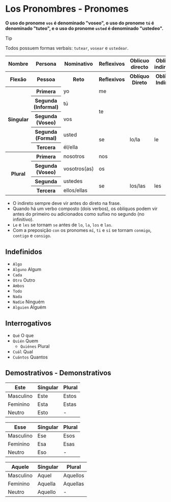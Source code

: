 # Los Pronombres - Pronomes

**O uso do pronome `vos` é denominado "voseo", o uso do pronome `tú` é denominado "tuteo", e o uso do pronome `usted` é denominado "ustedeo".**

> [!TIP]
> Todos possuem formas verbais: `tutear`, `vosear` e `ustedear`.

<table>
    <thead>
        <tr>
            <th>Nombre</th>
            <th>Persona</th>
            <th>Nominativo</th>
            <th>Reflexivos</th>
            <th>Oblicuo directo</th>
            <th>Oblicuo indirecto</th>
            <th>Preposicionales</th>
            <th>Adjectivos Posesivos</th>
            <th>Posesivos</th>
        </tr>
    </thead>
    <tr>
        <th>Flexão</th>
        <th>Pessoa</th>
        <th>Reto</th>
        <th>Reflexivos</th>
        <th>Oblíquo Direto</th>
        <th>Oblíquo Indireto</th>
        <th>Preposionais</th>
        <th>Adjetivos Possessivos</th>
        <th>Possessivos</th>
    </tr>
    <tr>
        <th rowspan="5">Singular</th>
        <th>Primera</th>
        <td>yo</td>
        <td colspan="3">me</td>
        <td>mí</td>
        <td>mi(s)</td>
        <td>mío(s)/mía(s)</td>
    </tr>
    <tr>
        <th>Segunda (Informal)</th>
        <td>tú</td>
        <td rowspan="2" colspan="3">te</td>
        <td>ti</td>
        <td rowspan="2">tu(s)</td>
        <td rowspan="2">tuyo(s)/tuya(s)</td>
    </tr>
    <tr>
        <th>Segunda (Voseo)</th>
        <td>vos</td>
        <td>vos</td>
    </tr>
    <tr>
        <th>Segunda (Formal)</th>
        <td>usted</td>
        <td rowspan="2">se</td>
        <td rowspan="2">lo/la</td>
        <td rowspan="2">le</td>
        <td>usted/sí</td>
        <td rowspan="2">su(s)</td>
        <td rowspan="2">suyo(s)/suya(s)</td>
    </tr>
    <tr>
        <th>Tercera</th>
        <td>él/ella</td>
        <td>él/ella/sí</td>
    </tr>
    <tr>
        <th rowspan="4">Plural</th>
        <th>Primera</th>
        <td>nosotros</td>
        <td colspan="3">nos</td>
        <td>nosotros</td>
        <td colspan="2">nuestro(s)/nuestra(s)</td>
    </tr>
    <tr>
        <th>Segunda (Voseo)</th>
        <td>vosotros(as)</td>
        <td colspan="3">os</td>
        <td>vosotros(as)</td>
        <td colspan="2">vuestro(s)/vuestra(s)</td>
    </tr>
    <tr>
        <th>Segunda</th>
        <td>ustedes</td>
        <td rowspan="2">se</td>
        <td rowspan="2">los/las</td>
        <td rowspan="2">les</td>
        <td>ustedes/sí</td>
        <td rowspan="2">su(s)</td>
        <td rowspan="2">suyo(s)/suya(s)</td>
    </tr>
    <tr>
        <th>Tercera</th>
        <td>ellos/ellas</td>
        <td>ellos/ellas/sí</td>
    </tr>
</table>

-   O indireto sempre deve vir antes do direto na frase.
-   Quando há um verbo composto (dois verbos), os oblíquos podem vir antes do primeiro ou adicionados como sufixo no segundo (no infinitivo).
-   `Le` e `les` se tornam `se` antes de `lo`, `la`, `los` e `las`.
-   Com a preposição `con` os pronomes `mí`, `ti` e `sí` se tornam `conmigo`, `contigo` e `consigo`.

## Indefinidos

-   `Algo`
-   `Alguno` Algum
-   `Cada`
-   `Otro` Outro
-   `Ambos`
-   `Todo`
-   `Nada`
-   `Nadie` Ninguém
-   `Alguien` Alguém

## Interrogativos

-   `Qué` O que
-   `Quién` Quem
    -   `Quiénes` Plural
-   `Cuál` Qual
-   `Cuántos` Quantos

## Demostrativos - Demonstrativos

| Este      | Singular | Plural |
| --------- | -------- | ------ |
| Masculino | Este     | Estos  |
| Feminino  | Esta     | Estas  |
| Neutro    | Esto     | -      |

| Esse      | Singular | Plural |
| --------- | -------- | ------ |
| Masculino | Ese      | Esos   |
| Feminino  | Esa      | Esas   |
| Neutro    | Eso      | -      |

| Aquele    | Singular | Plural   |
| --------- | -------- | -------- |
| Masculino | Aquel    | Aquellos |
| Feminino  | Aquella  | Aquellas |
| Neutro    | Aquello  | -        |

